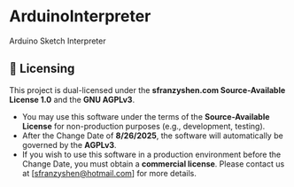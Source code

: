 # ArduinoInterpreter
Arduino Sketch Interpreter

## 📜 Licensing

This project is dual-licensed under the **sfranzyshen.com Source-Available License 1.0** and the **GNU AGPLv3**.

* You may use this software under the terms of the **Source-Available License** for non-production purposes (e.g., development, testing).
* After the Change Date of **8/26/2025**, the software will automatically be governed by the **AGPLv3**.
* If you wish to use this software in a production environment before the Change Date, you must obtain a **commercial license**. Please contact us at [sfranzyshen@hotmail.com] for more details.